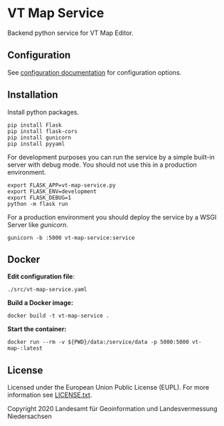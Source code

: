 # VT Map Service

Backend python service for VT Map Editor.

## Configuration

See [configuration documentation](docs/configuration.adoc) for configuration options.

## Installation

Install python packages.

`pip install Flask`\
`pip install flask-cors`\
`pip install gunicorn`\
`pip install pyyaml`

For development purposes you can run the service by a simple built-in server with debug mode. You should not use this in a production environment.

`export FLASK_APP=vt-map-service.py`\
`export FLASK_ENV=development`\
`export FLASK_DEBUG=1`\
`python -m flask run`

For a production environment you should deploy the service by a WSGI Server like _gunicorn_.

`gunicorn -b :5000 vt-map-service:service` 

## Docker

**Edit configuration file**:

`./src/vt-map-service.yaml`

**Build a Docker image:**

`docker build -t vt-map-service .`

**Start the container:**

`docker run --rm -v ${PWD}/data:/service/data -p 5000:5000 vt-map-:latest`

## License
Licensed under the European Union Public License (EUPL). For more information see [LICENSE.txt](LICENSE.txt).

Copyright 2020 Landesamt für Geoinformation und Landesvermessung Niedersachsen